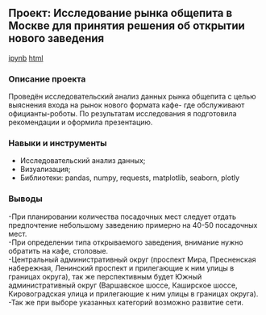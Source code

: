 ## Проект: Исследование рынка общепита в Москве для принятия решения об открытии нового заведения
[ipynb](https://github.com/moseevaevgeniya/-yandex_praktikum/blob/4c1f0b6bb2654d0cb161884c7267c808b8f5234e/8.%D0%98%D1%81%D1%81%D0%BB%D0%B5%D0%B4%D0%BE%D0%B2%D0%B0%D0%BD%D0%B8%D0%B5%20%D1%80%D1%8B%D0%BD%D0%BA%D0%B0%20%D0%BE%D0%B1%D1%89%D0%B5%D0%BF%D0%B8%D1%82%D0%B0%20%D0%B3.%D0%9C%D0%BE%D1%81%D0%BA%D0%B2%D1%8B/cafe_project.ipynb) [html](https://github.com/moseevaevgeniya/-yandex_praktikum/blob/4c1f0b6bb2654d0cb161884c7267c808b8f5234e/8.%D0%98%D1%81%D1%81%D0%BB%D0%B5%D0%B4%D0%BE%D0%B2%D0%B0%D0%BD%D0%B8%D0%B5%20%D1%80%D1%8B%D0%BD%D0%BA%D0%B0%20%D0%BE%D0%B1%D1%89%D0%B5%D0%BF%D0%B8%D1%82%D0%B0%20%D0%B3.%D0%9C%D0%BE%D1%81%D0%BA%D0%B2%D1%8B/cafe_project.html)
### Описание проекта
Проведён исследовательский анализ данных рынка общепита с целью выяснения входа на рынок нового формата кафе- где обслуживают официанты-роботы. По результатам исследования я подготовила рекомендации и оформила презентацию.
### Навыки и инструменты 
- Исследовательский анализ данных;
- Визуализация;
- Библиотеки: pandas, numpy, requests, matplotlib, seaborn,  plotly
### Выводы
-При планировании количества посадочных мест следует отдать предпочтение небольшому заведению примерно на 40-50 посадочных мест.  
-При определении типа открываемого заведения, внимание нужно обратить на кафе, столовые.  
-Центральный административный округ (проспект Мира, Пресненская набережная, Ленинский проспект и прилегающие к ним улицы в границах округа), так же перспективным будет Южный административный округ (Варшавское шоссе, Каширское шоссе, Кировоградская улица и прилегающие к ним улицы в границах округа).  
-Так же при выборе указанных категорий возможно развитие сети.  
